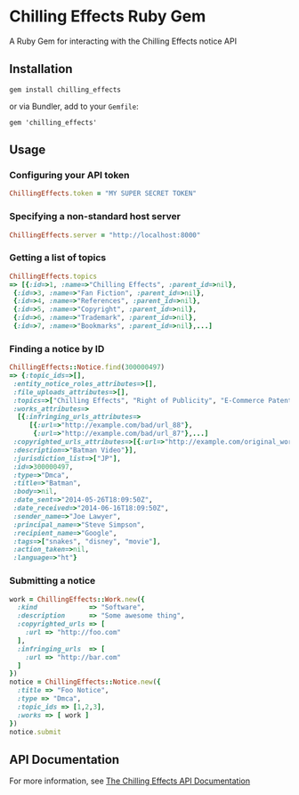 # Chilling Effects Ruby Gem

A Ruby Gem for interacting with the Chilling Effects notice API

## Installation

`gem install chilling_effects`

or via Bundler, add to your `Gemfile`:

`gem 'chilling_effects'`

## Usage

### Configuring your API token

```ruby
ChillingEffects.token = "MY SUPER SECRET TOKEN"
```

### Specifying a non-standard host server

```ruby
ChillingEffects.server = "http://localhost:8000"
```

### Getting a list of topics

```ruby
ChillingEffects.topics
=> [{:id=>1, :name=>"Chilling Effects", :parent_id=>nil},
 {:id=>3, :name=>"Fan Fiction", :parent_id=>nil},
 {:id=>4, :name=>"References", :parent_id=>nil},
 {:id=>5, :name=>"Copyright", :parent_id=>nil},
 {:id=>6, :name=>"Trademark", :parent_id=>nil},
 {:id=>7, :name=>"Bookmarks", :parent_id=>nil},...]
```

### Finding a notice by ID

```ruby
ChillingEffects::Notice.find(300000497)
=> {:topic_ids=>[],
 :entity_notice_roles_attributes=>[],
 :file_uploads_attributes=>[],
 :topics=>["Chilling Effects", "Right of Publicity", "E-Commerce Patents"],
 :works_attributes=>
  [{:infringing_urls_attributes=>
     [{:url=>"http://example.com/bad/url_88"},
      {:url=>"http://example.com/bad/url_87"},...]
 :copyrighted_urls_attributes=>[{:url=>"http://example.com/original_work/url_0"}],
 :description=>"Batman Video"}],
 :jurisdiction_list=>["JP"],
 :id=>300000497,
 :type=>"Dmca",
 :title=>"Batman",
 :body=>nil,
 :date_sent=>"2014-05-26T18:09:50Z",
 :date_received=>"2014-06-16T18:09:50Z",
 :sender_name=>"Joe Lawyer",
 :principal_name=>"Steve Simpson",
 :recipient_name=>"Google",
 :tags=>["snakes", "disney", "movie"],
 :action_taken=>nil,
 :language=>"ht"}
```

### Submitting a notice

```ruby
work = ChillingEffects::Work.new({
  :kind             => "Software",
  :description      => "Some awesome thing",
  :copyrighted_urls => [
    :url => "http://foo.com"
  ],
  :infringing_urls  => [
    :url => "http://bar.com"
  ]
})
notice = ChillingEffects::Notice.new({
  :title => "Foo Notice",
  :type => "Dmca",
  :topic_ids => [1,2,3],
  :works => [ work ]
})
notice.submit
```

## API Documentation

For more information, see [The Chilling Effects API Documentation](https://github.com/berkmancenter/chillingeffects/blob/master/doc/api_documentation.mkd)
